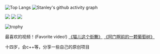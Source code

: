 ![Top Langs](https://github-readme-stats.vercel.app/api/top-langs/?username=Stanley) ![Stanley's github activity graph](https://github-readme-activity-graph.vercel.app/graph?username=StanleyLegEnd1024)

<img src="https://img.shields.io/badge/-HTML5-E34F26?style=flat-square&logo=html5&logoColor=white" /> 
<img src="https://img.shields.io/badge/-CSS3-1572B6?style=flat-square&logo=css3" /> 
<img src="https://img.shields.io/badge/-JavaScript-oringe?style=flat-square&logo=javascript" />

![trophy](https://github-profile-trophy.vercel.app/?username=Stanley)

最喜欢的视频！(Favorite video!)
[《猫儿这个街舞》](https://tgfile.lixvyao.com/d/BAACAgQAAxkDAAIFlGiAqf0tpAs0oBcxBVc-sBmYIz9vAAJTGwACDV0AAVA0Uqnnux-iSDYE)
[《阿门啊前的一颗葡萄树》](https://tgfile.lixvyao.com/d/BAACAgQAAxkDAAIFlWiAryEEXR3Hkz5cF8hkVLmehBtUAAJWGwACDV0AAVB5YTF3bzoSkDYE)

十四岁，会c++等，分享一些自己的原创项目



